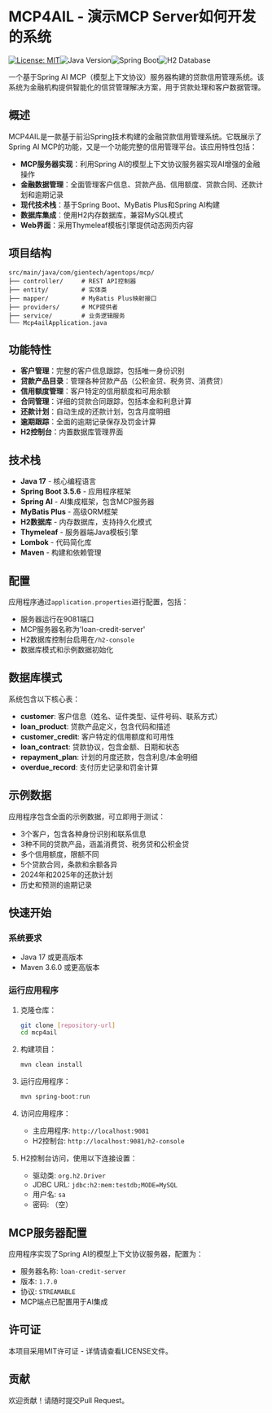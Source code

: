 # MCP4AIL - 演示MCP Server如何开发的系统

[![License: MIT](https://img.shields.io/badge/License-MIT-yellow.svg)](https://opensource.org/licenses/MIT)![Java Version](https://img.shields.io/badge/Java-17-blue)![Spring Boot](https://img.shields.io/badge/Spring%20Boot-3.5.6-brightgreen)![H2 Database](https://img.shields.io/badge/Database-H2-orange)

一个基于Spring AI MCP（模型上下文协议）服务器构建的贷款信用管理系统。该系统为金融机构提供智能化的信贷管理解决方案，用于贷款处理和客户数据管理。

## 概述

MCP4AIL是一款基于前沿Spring技术构建的金融贷款信用管理系统。它既展示了Spring AI MCP的功能，又是一个功能完整的信用管理平台。该应用特性包括：

- **MCP服务器实现**：利用Spring AI的模型上下文协议服务器实现AI增强的金融操作
- **金融数据管理**：全面管理客户信息、贷款产品、信用额度、贷款合同、还款计划和逾期记录
- **现代技术栈**：基于Spring Boot、MyBatis Plus和Spring AI构建
- **数据库集成**：使用H2内存数据库，兼容MySQL模式
- **Web界面**：采用Thymeleaf模板引擎提供动态网页内容

## 项目结构

```
src/main/java/com/gientech/agentops/mcp/
├── controller/     # REST API控制器
├── entity/         # 实体类
├── mapper/         # MyBatis Plus映射接口
├── providers/      # MCP提供者
├── service/        # 业务逻辑服务
└── Mcp4ailApplication.java
```

## 功能特性

- **客户管理**：完整的客户信息跟踪，包括唯一身份识别
- **贷款产品目录**：管理各种贷款产品（公积金贷、税务贷、消费贷）
- **信用额度管理**：客户特定的信用额度和可用余额
- **合同管理**：详细的贷款合同跟踪，包括本金和利息计算
- **还款计划**：自动生成的还款计划，包含月度明细
- **逾期跟踪**：全面的逾期记录保存及罚金计算
- **H2控制台**：内置数据库管理界面

## 技术栈

- **Java 17** - 核心编程语言
- **Spring Boot 3.5.6** - 应用程序框架
- **Spring AI** - AI集成框架，包含MCP服务器
- **MyBatis Plus** - 高级ORM框架
- **H2数据库** - 内存数据库，支持持久化模式
- **Thymeleaf** - 服务器端Java模板引擎
- **Lombok** - 代码简化库
- **Maven** - 构建和依赖管理

## 配置

应用程序通过`application.properties`进行配置，包括：

- 服务器运行在9081端口
- MCP服务器名称为'loan-credit-server'
- H2数据库控制台启用在`/h2-console`
- 数据库模式和示例数据初始化

## 数据库模式

系统包含以下核心表：

- **customer**: 客户信息（姓名、证件类型、证件号码、联系方式）
- **loan_product**: 贷款产品定义，包含代码和描述
- **customer_credit**: 客户特定的信用额度和可用性
- **loan_contract**: 贷款协议，包含金额、日期和状态
- **repayment_plan**: 计划的月度还款，包含利息/本金明细
- **overdue_record**: 支付历史记录和罚金计算

## 示例数据

应用程序包含全面的示例数据，可立即用于测试：

- 3个客户，包含各种身份识别和联系信息
- 3种不同的贷款产品，涵盖消费贷、税务贷和公积金贷
- 多个信用额度，限额不同
- 5个贷款合同，条款和余额各异
- 2024年和2025年的还款计划
- 历史和预测的逾期记录

## 快速开始

### 系统要求

- Java 17 或更高版本
- Maven 3.6.0 或更高版本

### 运行应用程序

1. 克隆仓库：
   ```bash
   git clone [repository-url]
   cd mcp4ail
   ```

2. 构建项目：
   ```bash
   mvn clean install
   ```

3. 运行应用程序：
   ```bash
   mvn spring-boot:run
   ```

4. 访问应用程序：
   - 主应用程序: `http://localhost:9081`
   - H2控制台: `http://localhost:9081/h2-console`

5. H2控制台访问，使用以下连接设置：
   - 驱动类: `org.h2.Driver`
   - JDBC URL: `jdbc:h2:mem:testdb;MODE=MySQL`
   - 用户名: `sa`
   - 密码: （空）

## MCP服务器配置

应用程序实现了Spring AI的模型上下文协议服务器，配置为：
- 服务器名称: `loan-credit-server`
- 版本: `1.7.0`
- 协议: `STREAMABLE`
- MCP端点已配置用于AI集成

## 许可证

本项目采用MIT许可证 - 详情请查看LICENSE文件。

## 贡献

欢迎贡献！请随时提交Pull Request。